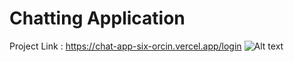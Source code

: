 # Chatting Application
Project Link : https://chat-app-six-orcin.vercel.app/login
![Alt text]("https://github.com/AnkitS7007/Chat-App/blob/master/public/src/assets/Screenshot%20(62).png")

